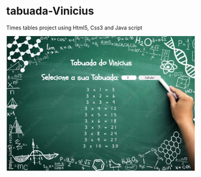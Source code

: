# tabuada-Vinicius
Times tables project using Html5, Css3 and Java script

<img src="Assets/Imagem-Tabuada.jpg">
